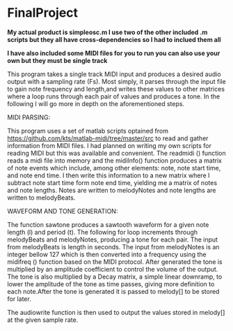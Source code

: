 # FinalProject

**My actual product is simpleosc.m I use two of the other included .m scripts but they all have cross-dependencies so I had to inclued them all**

**I have also included some MIDI files for you to run you can also use your own but they must be single track**

This program takes a single track MIDI input and produces a desired audio output with a sampling rate (Fs). Most
simply, it parses through the input file to gain note frequency and length,and writes these values to other matrices
where a loop runs through each pair of values and produces a tone. In the following I will go more in depth on the
aforementioned steps.

MIDI PARSING:

This program uses a set of matlab scripts optained from https://github.com/kts/matlab-midi/tree/master/src to read
and gather information from MIDI files. I had planned on writing my own scripts for reading MIDI but this was
available and convenient. The readmidi () function reads a midi file into memory and the midiInfo() function produces
a matrix of note events which include, among other elements: note, note start time, and note end time. I then write
this information to a new matrix where I subtract note start time form note end time, yielding me a matrix of notes
and note lengths. Notes are written to melodyNotes and note lengths are written to melodyBeats.


WAVEFORM AND TONE GENERATION:

The function sawtone produces a sawtooth waveform for a given note length (l) and period (t). The following for loop
increments through melodyBeats and melodyNotes, producing a tone for each pair. The input from melodyBeats is length
in seconds. The input from melodyNotes is an integer bellow 127 which is then converted into a frequency using the
midifreq () function based on the MIDI protocol. After generated the tone is multiplied by an amplitude coefficient
to control the volume of the output. The tone is also multiplied by a Decay matrix, a simple linear downramp, to
lower the amplitude of the tone as time passes, giving more definition to each note.After the tone is generated it is
passed to melody[] to be stored for later.

The audiowrite function is then used to output the values stored in melody[] at the given sample rate.
